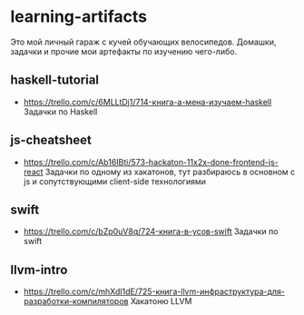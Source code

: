 # learning-artifacts

Это мой личный гараж с кучей обучающих велосипедов.
Домашки, задачки и прочие мои артефакты по изучению чего-либо.

## haskell-tutorial
- https://trello.com/c/6MLLtDj1/714-книга-а-мена-изучаем-haskell
Задачки по Haskell

## js-cheatsheet 
- https://trello.com/c/Ab16IBti/573-hackaton-11x2x-done-frontend-js-react
Задачки по одному из хакатонов, тут разбираюсь в основном с js и сопутствующими client-side технологиями 

## swift
- https://trello.com/c/bZp0uV8q/724-книга-в-усов-swift
Задачки по swift 

## llvm-intro
- https://trello.com/c/mhXdI1dE/725-книга-llvm-инфраструктура-для-разработки-компиляторов
Хакатоню LLVM 

